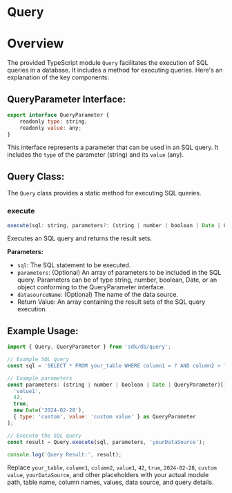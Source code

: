 # Query

# Overview

The provided TypeScript module `Query` facilitates the execution of SQL queries in a database. It includes a method for executing queries. Here's an explanation of the key components:

## QueryParameter Interface:

```javascript
export interface QueryParameter {
	readonly type: string;
	readonly value: any;
}
```

This interface represents a parameter that can be used in an SQL query. It includes the `type` of the parameter (string) and its `value` (any).

## Query Class:

The `Query` class provides a static method for executing SQL queries.

### execute

```javascript
execute(sql: string, parameters?: (string | number | boolean | Date | QueryParameter)[], datasourceName?: string): any[]
```

Executes an SQL query and returns the result sets.

**Parameters:**

* `sql`: The SQL statement to be executed.
* `parameters`: (Optional) An array of parameters to be included in the SQL query. Parameters can be of type string, number, boolean, Date, or an object conforming to the QueryParameter interface.
* `datasourceName`: (Optional) The name of the data source.
* Return Value: An array containing the result sets of the SQL query execution.

## Example Usage:

```javascript
import { Query, QueryParameter } from 'sdk/db/query';

// Example SQL query
const sql = 'SELECT * FROM your_table WHERE column1 = ? AND column2 > ?';

// Example parameters
const parameters: (string | number | boolean | Date | QueryParameter)[] = [
  'value1',
  42,
  true,
  new Date('2024-02-28'),
  { type: 'custom', value: 'custom value' } as QueryParameter
];

// Execute the SQL query
const result = Query.execute(sql, parameters, 'yourDataSource');

console.log('Query Result:', result);
```

Replace `your_table`, `column1`, `column2`, `value1`, `42`, `true`, `2024-02-28`, `custom value`, `yourDataSource`, and other placeholders with your actual module path, table name, column names, values, data source, and query details.